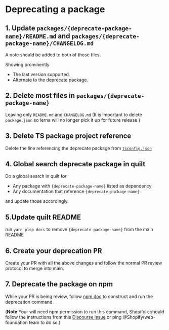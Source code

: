 # Deprecating a package

## 1. Update `packages/{deprecate-package-name}/README.md` and `packages/{deprecate-package-name}/CHANGELOG.md`

A note should be added to both of those files.

Showing prominently

- The last version supported.
- Alternate to the deprecate package.

## 2. Delete most files in `packages/{deprecate-package-name}`

Leaving only `README.md` and `CHANGELOG.md`
(It is important to delete `package.json` so lerna will no longer pick it up for future release.)

## 3. Delete TS package project reference

Delete the line referencing the deprecate package from [`tsconfig.json`](../../tsconfig.json)

## 4. Global search deprecate package in quilt

Do a global search in quilt for

- Any package with `{deprecate-package-name}` listed as dependency
- Any documentation that reference `{deprecate-package-name}`

and update those accordingly.

## 5.Update quilt README

run `yarn plop docs` to remove `{deprecate-package-name}` from the main README

## 6. Create your deprecation PR

Create your PR with all the above changes and follow the normal PR review protocol to merge into main.

## 7. Deprecate the package on npm

While your PR is being review, follow [npm doc](https://docs.npmjs.com/cli/deprecate) to construct and run the deprecation command.

(**Note** Your will need npm permission to run this command, Shopifolk should follow the instructions from this [Discourse issue](https://discourse.shopify.io/t/how-can-i-deprecate-an-npm-package-version/6652) or ping @Shopify/web-foundation team to do so.)
